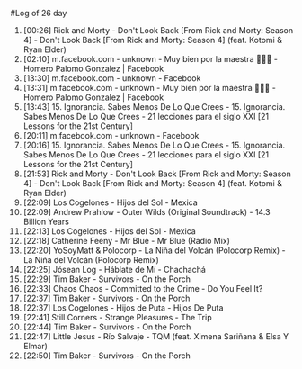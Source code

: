 #Log of 26 day

1. [00:26] Rick and Morty - Don't Look Back [From Rick and Morty: Season 4] - Don't Look Back [From Rick and Morty: Season 4] (feat. Kotomi & Ryan Elder)
1. [02:10] m.facebook.com - unknown - Muy bien por la maestra 🍓💖💖 - Homero Palomo Gonzalez | Facebook
1. [13:30] m.facebook.com - unknown - Facebook
1. [13:31] m.facebook.com - unknown - Muy bien por la maestra 🍓💖💖 - Homero Palomo Gonzalez | Facebook
1. [13:43] 15. Ignorancia. Sabes Menos De Lo Que Crees - 15. Ignorancia. Sabes Menos De Lo Que Crees - 21 lecciones para el siglo XXI [21 Lessons for the 21st Century]
1. [20:11] m.facebook.com - unknown - Facebook
1. [20:16] 15. Ignorancia. Sabes Menos De Lo Que Crees - 15. Ignorancia. Sabes Menos De Lo Que Crees - 21 lecciones para el siglo XXI [21 Lessons for the 21st Century]
1. [21:53] Rick and Morty - Don't Look Back [From Rick and Morty: Season 4] - Don't Look Back [From Rick and Morty: Season 4] (feat. Kotomi & Ryan Elder)
1. [22:09] Los Cogelones - Hijos del Sol - Mexica
1. [22:09] Andrew Prahlow - Outer Wilds (Original Soundtrack) - 14.3 Billion Years
1. [22:13] Los Cogelones - Hijos del Sol - Mexica
1. [22:18] Catherine Feeny - Mr Blue - Mr Blue (Radio Mix)
1. [22:20] YoSoyMatt & Polocorp - La Niña del Volcán (Polocorp Remix) - La Niña del Volcán (Polocorp Remix)
1. [22:25] Jósean Log - Háblate de Mí - Chachachá
1. [22:29] Tim Baker - Survivors - On the Porch
1. [22:33] Chaos Chaos - Committed to the Crime - Do You Feel It?
1. [22:37] Tim Baker - Survivors - On the Porch
1. [22:37] Los Cogelones - Hijos de Puta - Hijos De Puta
1. [22:41] Still Corners - Strange Pleasures - The Trip
1. [22:44] Tim Baker - Survivors - On the Porch
1. [22:47] Little Jesus - Río Salvaje - TQM (feat. Ximena Sariñana & Elsa Y Elmar)
1. [22:50] Tim Baker - Survivors - On the Porch
